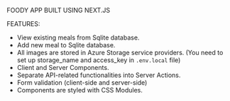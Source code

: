 FOODY APP BUILT USING NEXT.JS

FEATURES:
- View existing meals from Sqlite database.
- Add new meal to Sqlite database.
- All images are stored in Azure Storage service providers. (You need to set up storage_name and access_key in `.env.local` file)
- Client and Server Components.
- Separate API-related functionalities into Server Actions.
- Form validation (client-side and server-side)
- Components are styled with CSS Modules.
